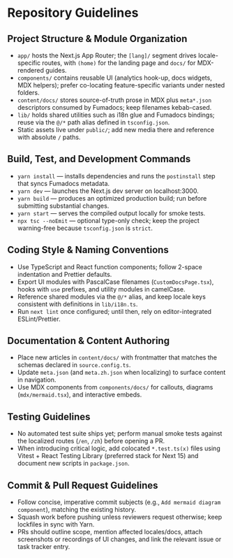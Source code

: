# Repository Guidelines

## Project Structure & Module Organization
- `app/` hosts the Next.js App Router; the `[lang]/` segment drives locale-specific routes, with `(home)` for the landing page and `docs/` for MDX-rendered guides.
- `components/` contains reusable UI (analytics hook-up, docs widgets, MDX helpers); prefer co-locating feature-specific variants under nested folders.
- `content/docs/` stores source-of-truth prose in MDX plus `meta*.json` descriptors consumed by Fumadocs; keep filenames kebab-cased.
- `lib/` holds shared utilities such as i18n glue and Fumadocs bindings; reuse via the `@/*` path alias defined in `tsconfig.json`.
- Static assets live under `public/`; add new media there and reference with absolute `/` paths.

## Build, Test, and Development Commands
- `yarn install` — installs dependencies and runs the `postinstall` step that syncs Fumadocs metadata.
- `yarn dev` — launches the Next.js dev server on localhost:3000.
- `yarn build` — produces an optimized production build; run before submitting substantial changes.
- `yarn start` — serves the compiled output locally for smoke tests.
- `npx tsc --noEmit` — optional type-only check; keep the project warning-free because `tsconfig.json` is `strict`.

## Coding Style & Naming Conventions
- Use TypeScript and React function components; follow 2-space indentation and Prettier defaults.
- Export UI modules with PascalCase filenames (`CustomDocsPage.tsx`), hooks with `use` prefixes, and utility modules in camelCase.
- Reference shared modules via the `@/*` alias, and keep locale keys consistent with definitions in `lib/i18n.ts`.
- Run `next lint` once configured; until then, rely on editor-integrated ESLint/Prettier.

## Documentation & Content Authoring
- Place new articles in `content/docs/` with frontmatter that matches the schemas declared in `source.config.ts`.
- Update `meta.json` (and `meta.zh.json` when localizing) to surface content in navigation.
- Use MDX components from `components/docs/` for callouts, diagrams (`mdx/mermaid.tsx`), and interactive embeds.

## Testing Guidelines
- No automated test suite ships yet; perform manual smoke tests against the localized routes (`/en`, `/zh`) before opening a PR.
- When introducing critical logic, add colocated `*.test.ts(x)` files using Vitest + React Testing Library (preferred stack for Next 15) and document new scripts in `package.json`.

## Commit & Pull Request Guidelines
- Follow concise, imperative commit subjects (e.g., `Add mermaid diagram component`), matching the existing history.
- Squash work before pushing unless reviewers request otherwise; keep lockfiles in sync with Yarn.
- PRs should outline scope, mention affected locales/docs, attach screenshots or recordings of UI changes, and link the relevant issue or task tracker entry.
